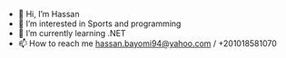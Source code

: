 - 👋 Hi, I’m Hassan
- 👀 I’m interested in Sports and programming
- 🌱 I’m currently learning .NET 
- 📫 How to reach me hassan.bayomi94@yahoo.com / +201018581070

<!---
ZECO94/ZECO94 is a ✨ special ✨ repository because its `README.md` (this file) appears on your GitHub profile.
You can click the Preview link to take a look at your changes.
--->
